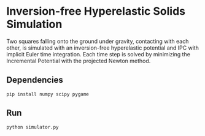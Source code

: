 # Inversion-free Hyperelastic Solids Simulation

Two squares falling onto the ground under gravity, contacting with each other, is simulated with an inversion-free hyperelastic potential and IPC with implicit Euler time integration.
Each time step is solved by minimizing the Incremental Potential with the projected Newton method.

## Dependencies
```
pip install numpy scipy pygame
```

## Run
```
python simulator.py
```